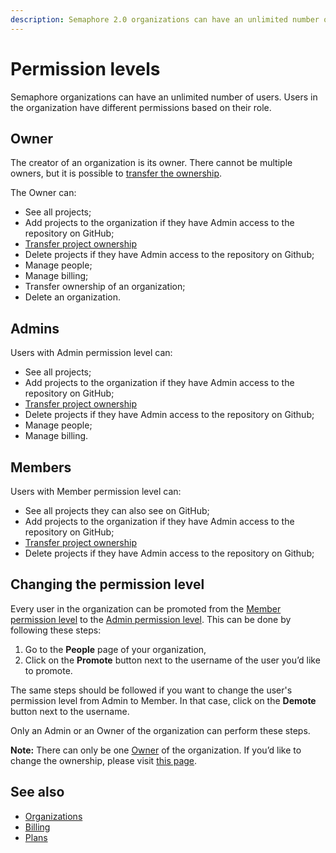 ```yaml
---
description: Semaphore 2.0 organizations can have an unlimited number of users. Users in the organization have different permissions based on their role.
---
```


# Permission levels

Semaphore organizations can have an unlimited number of users. Users in the organization
have different permissions based on their role.

## Owner

The creator of an organization is its owner. There cannot be multiple owners, but
it is possible to [transfer the ownership](https://docs.semaphoreci.com/account-management/organizations/#transferring-ownership-of-an-organization).

The Owner can:

- See all projects;
- Add projects to the organization if they have Admin access to the repository on GitHub;
- [Transfer project ownership](https://docs.semaphoreci.com/guided-tour/creating-your-first-project/#transferring-project-ownership)
- Delete projects if they have Admin access to the repository on Github;
- Manage people;
- Manage billing;
- Transfer ownership of an organization;
- Delete an organization.

## Admins

Users with Admin permission level can:

- See all projects;
- Add projects to the organization if they have Admin access to the 
repository on GitHub;
- [Transfer project ownership](https://docs.semaphoreci.com/guided-tour/creating-your-first-project/#transferring-project-ownership)
- Delete projects if they have Admin access to the repository on Github;
- Manage people;
- Manage billing.

## Members

Users with Member permission level can:

- See all projects they can also see on GitHub;
- Add projects to the organization if they have Admin access to the 
repository on GitHub;
- [Transfer project ownership](https://docs.semaphoreci.com/guided-tour/creating-your-first-project/#transferring-project-ownership)
- Delete projects if they have Admin access to the repository on Github;

## Changing the permission level

Every user in the organization can be promoted from the [Member permission 
level](https://docs.semaphoreci.com/account-management/permission-levels/#members) to the [Admin permission level](https://docs.semaphoreci.com/account-management/permission-levels/#admin). This can be done by following these steps:

1. Go to the **People** page of your organization,
2. Click on the **Promote** button next to the username of the user you’d like to promote.

The same steps should be followed if you want to change the user's permission level from 
Admin to Member. In that case, click on the **Demote** button next to the username.

Only an Admin or an Owner of the organization can perform these steps.

**Note:** There can only be one [Owner](https://docs.semaphoreci.com/account-management/permission-levels/#owner) of the organization. If you’d like to change the 
ownership, please visit [this page](https://docs.semaphoreci.com/account-management/organizations/#transferring-ownership-of-an-organization).

## See also

- [Organizations](https://docs.semaphoreci.com/account-management/organizations/)
- [Billing](https://docs.semaphoreci.com/account-management/billing/)
- [Plans](https://docs.semaphoreci.com/account-management/plans/)
